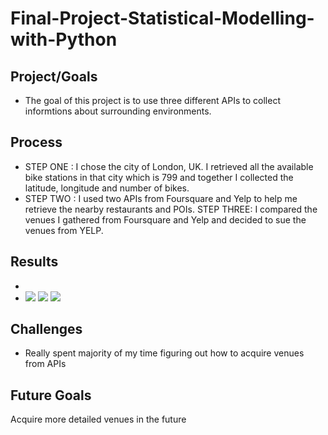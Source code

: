 # Final-Project-Statistical-Modelling-with-Python

## Project/Goals
- The goal of this project is to use three different APIs to collect informtions about surrounding environments. 

## Process
- STEP ONE : I chose the city of London, UK. I retrieved all the available bike stations in that city which is 799 and together I collected the latitude, longitude and number of bikes. 
- STEP TWO : I used two APIs from Foursquare and Yelp to help me retrieve the nearby restaurants and POIs. 
STEP THREE: I compared the venues I gathered from Foursquare and Yelp and decided to sue the venues from YELP. 



## Results
- 
- ![](notebooks/Screenshot%201.png)
![](notebooks/Screenshot%202.png)
![](notebooks/Screenshot%203.png)

## Challenges 
- Really spent majority of my time figuring out how to acquire venues from APIs

## Future Goals
Acquire more detailed venues in the future

